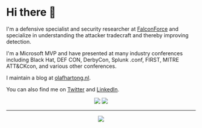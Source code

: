 # Hi there 👋

I'm a defensive specialist and security researcher at [FalconForce](https://www.falconforce.nl) and specialize in understanding the attacker tradecraft and thereby improving detection.

I'm a Microsoft MVP and have presented at many industry conferences including Black Hat, DEF CON, DerbyCon, Splunk .conf, FIRST, MITRE ATT&CKcon, and various other conferences.

I maintain a blog at [olafhartong.nl](https://olafhartong.nl).

You can also find me on [Twitter](https://twitter.com/olafhartong) and [LinkedIn](https://linkedin.com/in/olafhartong).

<p align="center">
    <a href="https://twitter.com/olafhartong"><img src="https://img.shields.io/twitter/follow/olafhartong?style=for-the-badge&logo=twitter&logoColor=ffffff&labelColor=1a1a1a&color=53B1A8"></a>
    <a href="https://github.com/olafhartong"><img src="https://img.shields.io/github/followers/olafhartong?style=for-the-badge&logo=github&logoColor=ffffff&labelColor=1a1a1a&color=53B1A8"></a>
</p>

---

<p align="center">
<a href="https://github.com/olafhartong/olafhartong">
  <img align="center" src="https://github-readme-stats.vercel.app/api?username=olafhartong&include_all_commits=true&custom_title=olafhartong's+GitHub+Stats&hide=contribs&show_icons=true&line_height=32&count_private=true&title_color=ffffff&text_color=c9cacc&icon_color=53B1A8&bg_color=1a1a1a"/>
</a>

</p>
